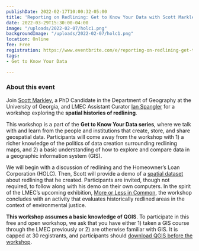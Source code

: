 ```yaml
---
publishDate: 2022-02-17T10:00:32-05:00
title: 'Reporting on Redlining: Get to Know Your Data with Scott Markley'
date: 2022-03-29T15:30:00-04:00
image: "/uploads/2022-02-07/holc1.png"
backgroundImage: "/uploads/2022-02-07/holc1.png"
location: Online
fee: Free
registration: https://www.eventbrite.com/e/reporting-on-redlining-get-to-know-your-data-with-scott-markley-tickets-264559182637
tags:
- Get to Know Your Data

---
```

### About this event

Join [Scott Markley](https://snmarkley1.github.io/), a PhD Candidate in the Department of Geography at the University of Georgia, and LMEC Assistant Curator [Ian Spangler](https://itspangler.com/) for a workshop exploring the **spatial histories of redlining**.

This workshop is a part of the **Get to Know Your Data series**, where we talk with and learn from the people and institutions that create, store, and share geospatial data. Participants will come away from the workshop with 1) a richer knowledge of the politics of data creation surrounding redlining maps, and 2) a basic understanding of how to explore and compare data in a geographic information system (GIS).

We will begin with a discussion of redlining and the Homeowner’s Loan Corporation (HOLC). Then, Scott will provide a demo of a [spatial dataset](https://data.leventhalmap.org/#/catalog/dkyajewyh) about redlining that he created. Participants are invited, though not required, to follow along with his demo on their own computers. In the spirit of the LMEC’s upcoming exhibition, [More or Less in Common](https://www.leventhalmap.org/articles/environmental-justice-exhibition-preview/), the workshop concludes with an activity that evaluates historically redlined areas in the context of environmental justice.

**This workshop assumes a basic knowledge of QGIS**. To participate in this free and open workshop, we ask that you have either 1) taken a GIS course through the LMEC previously or 2) are otherwise familiar with GIS. It is capped at 30 registrants, and participants should [download QGIS before the workshop](https://cartinal.leventhalmap.org/guides/get-started-qgis/).